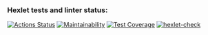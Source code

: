### Hexlet tests and linter status:
[![Actions Status](https://github.com/akurazaka/frontend-project-46/actions/workflows/hexlet-check.yml/badge.svg)](https://github.com/akurazaka/frontend-project-46/actions)  [![Maintainability](https://api.codeclimate.com/v1/badges/2d032859044a30d353fa/maintainability)](https://codeclimate.com/github/akurazaka/frontend-project-46/maintainability)  [![Test Coverage](https://api.codeclimate.com/v1/badges/2d032859044a30d353fa/test_coverage)](https://codeclimate.com/github/akurazaka/frontend-project-46/test_coverage)  [![hexlet-check](https://github.com/akurazaka/frontend-project-46/actions/workflows/hexlet-check.yml/badge.svg)](https://github.com/akurazaka/frontend-project-46/actions/workflows/hexlet-check.yml)